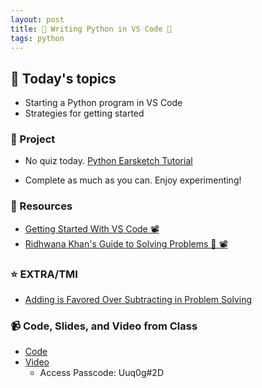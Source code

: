 ```yaml
---
layout: post
title: 🐍 Writing Python in VS Code 🐍
tags: python
---
```


## 📅 Today's topics

- Starting a Python program in VS Code
- Strategies for getting started


### 🎯 Project

- No quiz today.
[Python Earsketch Tutorial](https://earsketch.gatech.edu/earsketch2/)
* Complete as much as you can. Enjoy experimenting!

### 🔖 Resources

* [Getting Started With VS Code 📽](https://www.youtube.com/watch?v=S320N3sxinE)
* [Ridhwana Khan's Guide to Solving Problems 📰 📽](https://dev.to/ridhwana/my-guide-to-solving-problems-13ld)

### ⭐️ EXTRA/TMI
* [Adding is Favored Over Subtracting in Problem Solving](https://www.nature.com/articles/d41586-021-00592-0)

### 📹 Code, Slides, and Video from Class

* [Code](https://github.com/momentum-pt-team-1/examples/blob/main/card_game.py)
* [Video](https://us02web.zoom.us/rec/share/aBQgMbzrWtK_ZHRZvhfudNypipVh8yhcEYlEwE42Be5tm6_hBkdKwsbFX9CoBOjt.hnYN3PQBQAkzx8sD)
    - Access Passcode: Uuq0g#2D

